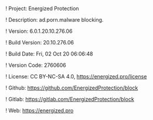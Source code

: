 ! Project: Energized Protection

! Description: ad.porn.malware blocking.

! Version: 6.0.1.20.10.276.06

! Build Version: 20.10.276.06

! Build Date: Fri, 02 Oct 20 06:06:48

! Version Code: 2760606

! License: CC BY-NC-SA 4.0, https://energized.pro/license

! Github: https://github.com/EnergizedProtection/block

! Gitlab: https://gitlab.com/EnergizedProtection/block


! Web: https://energized.pro
